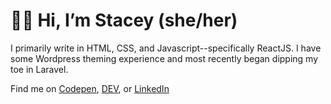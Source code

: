 <h1>👩‍💻 Hi, I’m Stacey (she/her)</h1>

I primarily write in HTML, CSS, and Javascript--specifically ReactJS. I have some Wordpress theming experience and most recently began dipping my toe in Laravel. 

Find me on <a href="https://codepen.io/heyitsstacey">Codepen</a>, <a href="https://dev.to/heyitsstacey/">DEV</a>, or <a href="https://www.linkedin.com/in/staceyschlanger/">LinkedIn</a>
